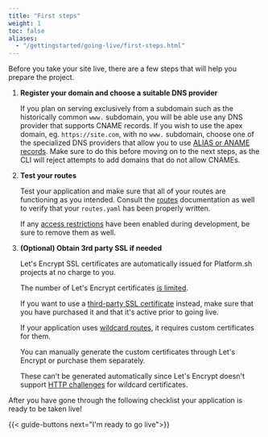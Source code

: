 ```yaml
---
title: "First steps"
weight: 1
toc: false
aliases:
  - "/gettingstarted/going-live/first-steps.html"
---
```


Before you take your site live, there are a few steps that will help you prepare the project.

1. **Register your domain and choose a suitable DNS provider**

    If you plan on serving exclusively from a subdomain such as the historically common `www.` subdomain, you will be able use any DNS provider that supports CNAME records. If you wish to use the apex domain, eg. `https://site.com`, with no `www.` subdomain, choose one of the specialized DNS providers that allow you to use [ALIAS or ANAME records](/domains/steps/dns.md). Make sure to do this before moving on to the next steps, as the CLI will reject attempts to add domains that do not allow CNAMEs.

2. **Test your routes**

    Test your application and make sure that all of your routes are functioning as you intended. Consult the [routes](/configuration/routes/_index.md) documentation as well to verify that your `routes.yaml` has been properly written.

    If any [access restrictions](/administration/web/configure-environment.md#http-access-control) have been enabled during development, be sure to remove them as well.

3. **(Optional) Obtain 3rd party SSL if needed**

    Let's Encrypt SSL certificates are automatically issued for Platform.sh projects at no charge to you.
    
    The number of Let's Encrypt certificates [is limited](../../../configuration/routes/https.md#limitations).
    
    If you want to use a [third-party SSL certificate](../../../domains/steps/tls.md) instead,
    make sure that you have purchased it and that it's active prior to going live.

    If your application uses [wildcard routes](../../../domains/steps/tls.md), it requires custom certificates for them.
    
    You can manually generate the custom certificates through Let's Encrypt or purchase them separately.
    
    These can't be generated automatically since Let's Encrypt doesn't support [HTTP challenges](https://letsencrypt.org/docs/challenge-types/) for wildcard certificates.
    
After you have gone through the following checklist your application is ready to be taken live!

{{< guide-buttons next="I'm ready to go live">}}
